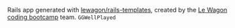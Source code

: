 Rails app generated with [lewagon/rails-templates](https://github.com/lewagon/rails-templates), created by the [Le Wagon coding bootcamp](https://www.lewagon.com) team.
`GGWellPlayed`
